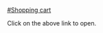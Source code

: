 [#Shopping cart ](https://shopping-cart-redux-thakurbhanu021.surge.sh)

Click on the above link to open.
